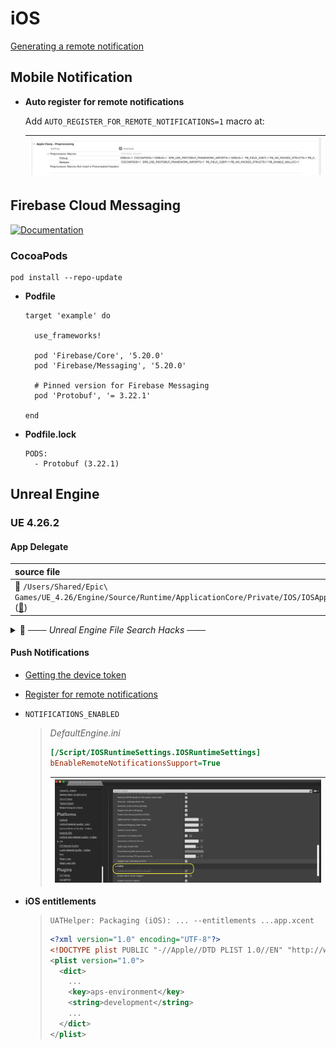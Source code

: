 # iOS

[Generating a remote notification](https://developer.apple.com/documentation/usernotifications/generating-a-remote-notification)

## Mobile Notification

- **Auto register for remote notifications**
  
  Add `AUTO_REGISTER_FOR_REMOTE_NOTIFICATIONS=1` macro at:

  | <img src="../document/image/ios_preprocessing_macro.png" width=800> |
  | --- |

## Firebase Cloud Messaging

[![Documentation](https://img.shields.io/badge/Documentation-orange?style=for-the-badge&logo=firebase&logoColor=white)](https://firebase.google.com/docs/cloud-messaging/ios/client)

### CocoaPods

```shell
pod install --repo-update
```

- **Podfile**

  ```
  target 'example' do
  
    use_frameworks!
  
    pod 'Firebase/Core', '5.20.0'
    pod 'Firebase/Messaging', '5.20.0'
  
    # Pinned version for Firebase Messaging
    pod 'Protobuf', '= 3.22.1'
  
  end
  ```

- **Podfile.lock**

  ```
  PODS:
    - Protobuf (3.22.1)
  ```

## Unreal Engine

### UE 4.26.2

#### App Delegate

| source file |
| :-- |
| 📂 `/Users/Shared/Epic\ Games/UE_4.26/Engine/Source/Runtime/ApplicationCore/Private/IOS/IOSAppDelegate.cpp` ([🔗](https://github.com/EpicGames/UnrealEngine/blob/4.26.2-release/Engine/Source/Runtime/ApplicationCore/Private/IOS/IOSAppDelegate.cpp)) | 

<details>
<summary>👀 ─── <i>Unreal Engine File Search Hacks</i> ───</summary>

```shell
find "/Users/Shared/Epic Games/UE_4.26" -type f -name "*AppDelegate*" 2> /dev/null
```

</details>

#### Push Notifications

- [Getting the device token](https://github.com/EpicGames/UnrealEngine/blob/4.26.2-release/Engine/Source/Runtime/ApplicationCore/Private/IOS/IOSAppDelegate.cpp#L1500-L1538)
- [Register for remote notifications](https://github.com/EpicGames/UnrealEngine/blob/4.26.2-release/Engine/Source/Runtime/Core/Private/IOS/IOSPlatformMisc.cpp#L1165-L1199)
  
- `NOTIFICATIONS_ENABLED`

  > _DefaultEngine.ini_
  >
  > ```ini
  > [/Script/IOSRuntimeSettings.IOSRuntimeSettings]
  > bEnableRemoteNotificationsSupport=True
  > ```
  >
  > | <img src="../document/image/notifications_enabled.png" width=1000> |
  > | --- |

- **iOS entitlements**

  > ```
  > UATHelper: Packaging (iOS): ... --entitlements ...app.xcent
  > ```
  > 
  > ```xml
  > <?xml version="1.0" encoding="UTF-8"?>
  > <!DOCTYPE plist PUBLIC "-//Apple//DTD PLIST 1.0//EN" "http://www.apple.com/DTDs/PropertyList-1.0.dtd">
  > <plist version="1.0">
  >   <dict>
  >     ...
  >     <key>aps-environment</key>
  >     <string>development</string>
  >     ...
  >   </dict>
  > </plist>
  > ```
